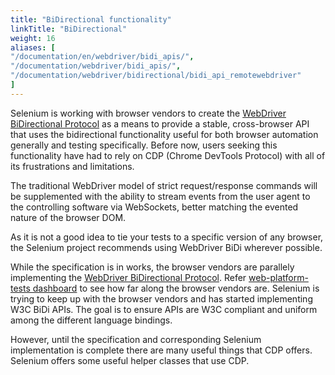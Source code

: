 ```yaml
---
title: "BiDirectional functionality"
linkTitle: "BiDirectional"
weight: 16
aliases: [
"/documentation/en/webdriver/bidi_apis/",
"/documentation/webdriver/bidi_apis/",
"/documentation/webdriver/bidirectional/bidi_api_remotewebdriver"
]
---
```


Selenium is working with browser vendors to create the
[WebDriver BiDirectional Protocol](https://w3c.github.io/webdriver-bidi/)
as a means to provide a stable, cross-browser API that uses the bidirectional
functionality useful for both browser automation generally and testing specifically.
Before now, users seeking this functionality have had to rely on CDP (Chrome DevTools Protocol)
with all of its frustrations and limitations.

The traditional WebDriver model of strict request/response commands will be supplemented
with the ability to stream events from the user agent to the controlling software via WebSockets,
better matching the evented nature of the browser DOM.

As it is not a good idea to tie your tests to a specific version of any browser, the
Selenium project recommends using WebDriver BiDi wherever possible.

While the specification is in works, the browser vendors are parallely implementing
the [WebDriver BiDirectional Protocol](https://w3c.github.io/webdriver-bidi/).
Refer [web-platform-tests dashboard](https://wpt.fyi/results/webdriver/tests/bidi?label=experimental&label=master&aligned&view=subtest)
to see how far along the browser vendors are. 
Selenium is trying to keep up with the browser vendors and has started implementing W3C BiDi APIs.
The goal is to ensure APIs are W3C compliant and uniform among the different language bindings.

However, until the specification and corresponding Selenium implementation is complete there are many useful things that 
CDP offers. Selenium offers some useful helper classes that use CDP.